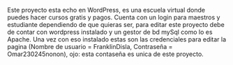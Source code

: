 Este proyecto esta echo en WordPress, es una escuela virtual donde puedes hacer cursos gratis y pagos.
Cuenta con un login para maestros y estudiante dependiendo de que quieras ser,
para editar este proyecto debe de contar con wordpress instalado y un gestor de bd mySql como lo es Apache.
Una vez con eso instalado estas son las credenciales para editar la pagina (Nombre de usuario = FranklinDisla, Contraseña = Omar230245nonon),
ojo: esta contaseña es unica de este proyecto.
